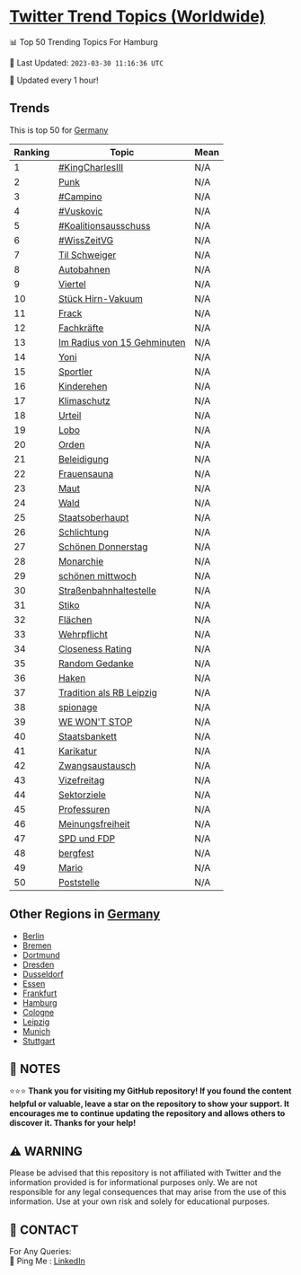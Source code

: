 [Twitter Trend Topics (Worldwide)](https://github.com/ErcinDedeoglu/Twitter-Trend-Topics)
==========


📊 Top 50 Trending Topics For Hamburg

📆 Last Updated: `2023-03-30 11:16:36 UTC`

🔧 Updated every 1 hour!


## Trends

This is top 50 for [Germany](</Germany>)

| Ranking | Topic | Mean |
| ------- | ------------ | ------------ |
| 1 | [#KingCharlesIII](http://twitter.com/search?q=%23KingCharlesIII) | N/A |
| 2 | [Punk](http://twitter.com/search?q=Punk) | N/A |
| 3 | [#Campino](http://twitter.com/search?q=%23Campino) | N/A |
| 4 | [#Vuskovic](http://twitter.com/search?q=%23Vuskovic) | N/A |
| 5 | [#Koalitionsausschuss](http://twitter.com/search?q=%23Koalitionsausschuss) | N/A |
| 6 | [#WissZeitVG](http://twitter.com/search?q=%23WissZeitVG) | N/A |
| 7 | [Til Schweiger](http://twitter.com/search?q=Til+Schweiger) | N/A |
| 8 | [Autobahnen](http://twitter.com/search?q=Autobahnen) | N/A |
| 9 | [Viertel](http://twitter.com/search?q=Viertel) | N/A |
| 10 | [Stück Hirn-Vakuum](http://twitter.com/search?q=St%c3%bcck+Hirn-Vakuum) | N/A |
| 11 | [Frack](http://twitter.com/search?q=Frack) | N/A |
| 12 | [Fachkräfte](http://twitter.com/search?q=Fachkr%c3%a4fte) | N/A |
| 13 | [Im Radius von 15 Gehminuten](http://twitter.com/search?q=Im+Radius+von+15+Gehminuten) | N/A |
| 14 | [Yoni](http://twitter.com/search?q=Yoni) | N/A |
| 15 | [Sportler](http://twitter.com/search?q=Sportler) | N/A |
| 16 | [Kinderehen](http://twitter.com/search?q=Kinderehen) | N/A |
| 17 | [Klimaschutz](http://twitter.com/search?q=Klimaschutz) | N/A |
| 18 | [Urteil](http://twitter.com/search?q=Urteil) | N/A |
| 19 | [Lobo](http://twitter.com/search?q=Lobo) | N/A |
| 20 | [Orden](http://twitter.com/search?q=Orden) | N/A |
| 21 | [Beleidigung](http://twitter.com/search?q=Beleidigung) | N/A |
| 22 | [Frauensauna](http://twitter.com/search?q=Frauensauna) | N/A |
| 23 | [Maut](http://twitter.com/search?q=Maut) | N/A |
| 24 | [Wald](http://twitter.com/search?q=Wald) | N/A |
| 25 | [Staatsoberhaupt](http://twitter.com/search?q=Staatsoberhaupt) | N/A |
| 26 | [Schlichtung](http://twitter.com/search?q=Schlichtung) | N/A |
| 27 | [Schönen Donnerstag](http://twitter.com/search?q=Sch%c3%b6nen+Donnerstag) | N/A |
| 28 | [Monarchie](http://twitter.com/search?q=Monarchie) | N/A |
| 29 | [schönen mittwoch](http://twitter.com/search?q=sch%c3%b6nen+mittwoch) | N/A |
| 30 | [Straßenbahnhaltestelle](http://twitter.com/search?q=Stra%c3%9fenbahnhaltestelle) | N/A |
| 31 | [Stiko](http://twitter.com/search?q=Stiko) | N/A |
| 32 | [Flächen](http://twitter.com/search?q=Fl%c3%a4chen) | N/A |
| 33 | [Wehrpflicht](http://twitter.com/search?q=Wehrpflicht) | N/A |
| 34 | [Closeness Rating](http://twitter.com/search?q=Closeness+Rating) | N/A |
| 35 | [Random Gedanke](http://twitter.com/search?q=Random+Gedanke) | N/A |
| 36 | [Haken](http://twitter.com/search?q=Haken) | N/A |
| 37 | [Tradition als RB Leipzig](http://twitter.com/search?q=Tradition+als+RB+Leipzig) | N/A |
| 38 | [spionage](http://twitter.com/search?q=spionage) | N/A |
| 39 | [WE WON'T STOP](http://twitter.com/search?q=WE+WON%27T+STOP) | N/A |
| 40 | [Staatsbankett](http://twitter.com/search?q=Staatsbankett) | N/A |
| 41 | [Karikatur](http://twitter.com/search?q=Karikatur) | N/A |
| 42 | [Zwangsaustausch](http://twitter.com/search?q=Zwangsaustausch) | N/A |
| 43 | [Vizefreitag](http://twitter.com/search?q=Vizefreitag) | N/A |
| 44 | [Sektorziele](http://twitter.com/search?q=Sektorziele) | N/A |
| 45 | [Professuren](http://twitter.com/search?q=Professuren) | N/A |
| 46 | [Meinungsfreiheit](http://twitter.com/search?q=Meinungsfreiheit) | N/A |
| 47 | [SPD und FDP](http://twitter.com/search?q=SPD+und+FDP) | N/A |
| 48 | [bergfest](http://twitter.com/search?q=bergfest) | N/A |
| 49 | [Mario](http://twitter.com/search?q=Mario) | N/A |
| 50 | [Poststelle](http://twitter.com/search?q=Poststelle) | N/A |



## Other Regions in [Germany](</Germany>)

* [Berlin](</Germany/Berlin.md>)
* [Bremen](</Germany/Bremen.md>)
* [Dortmund](</Germany/Dortmund.md>)
* [Dresden](</Germany/Dresden.md>)
* [Dusseldorf](</Germany/Dusseldorf.md>)
* [Essen](</Germany/Essen.md>)
* [Frankfurt](</Germany/Frankfurt.md>)
* [Hamburg](</Germany/Hamburg.md>)
* [Cologne](</Germany/Cologne.md>)
* [Leipzig](</Germany/Leipzig.md>)
* [Munich](</Germany/Munich.md>)
* [Stuttgart](</Germany/Stuttgart.md>)



## 📝 NOTES

⭐⭐⭐ **Thank you for visiting my GitHub repository! If you found the content helpful or valuable, leave a star on the repository to show your support. It encourages me to continue updating the repository and allows others to discover it. Thanks for your help!**


## ⚠️ WARNING

Please be advised that this repository is not affiliated with Twitter and the information provided is for informational purposes only. We are not responsible for any legal consequences that may arise from the use of this information. Use at your own risk and solely for educational purposes.


## 📨 CONTACT

 For Any Queries:  
            🏓 Ping Me : [LinkedIn](https://www.linkedin.com/in/ercindedeoglu/)
